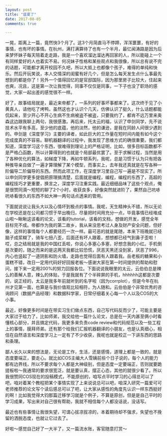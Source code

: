 ```yaml
---
layout: post
title: "盛夏了"
date: 2017-08-05
comments: true

---
```


一晃，距离上一篇，竟然快3个月了。这3个月简直马不停蹄，浑浑噩噩，有好的事情，也有坏的事情。在杭州，满打满算待了也有一个半月，最忆闻涛路是因为后来梦怀妹子每天陪着走走路，我是一个喜欢溜达溜达再回家的人，所以能碰上一个有同样爱好的人也着实不易。何况妹子性格和某些观点和我很像，所以总有说不完的话题，可能都才离开校园不久吧，所以大抵上也都像个孩子，难得的单纯和快乐。然后开玩笑说，本人交情深的闺蜜有好几个，但是怎么每天发生点什么事最先想到的都是你了！另外一个值得回忆的是官邸国际，因为那里房子比较大，住起来也爽，况且，这是第一次让我觉得，同事不仅仅是同事，一下子也没了职场的感觉，大家一起出差的感觉很不一样。

好了，故事结局就是，最近来帝都了，一系列的好事坏事都来了。这次终于见了小黄真人，请他吃了烤鸭，虽然这也才认识个几天，仿佛认识了挺久，什么话题都能侃起来，至少开心不开心生病不生病被盗不被盗，只要我约了，都肯不远万里来奥森这边跟我聊上两句，我很感激。再后来，托太云的福，认识了申剑同学，先不说技术水平有多高，至少他的底蕴，他的淡然，他的谦逊，是我在同龄人间很少遇到的。申剑是《深度学习》主要的译者，如此巨大的工作量在短时间内能有如今这个完成度真的不容易。聊机器翻译的过程中，我发现了思维方式的确很重要。我们都知道，深度学习这个东西，很难得到理论上的严格证明，比如，很多目标函数都不是严格凸函数，所以计算得到的也就是个局部最优罢了。至于求解过程，当然是用了各种优化的算法，如梯度下降，再如牛顿系列，我呢，总是习惯于认为只有把各种推导亲自做了一遍才算理解了某个模型，而事实上，去年我还真就是在写各种一阶偏导二阶偏导的东西。然而此项工作，在深度学习里自己写一遍是不现实了。所以申剑同学更多提倡把原理搞清楚，后面就是编程，编程，编程的东西了，高超的编程技巧才更重要，换言之，深度学习注重实践。最近细细品味了这些个观点，俺是很赞同滴～短短的聊了2个小时，收获良多，好像突然就进阶了，果然自己吭哧吭哧看很久的东西不如大神一两句话点透来的管用。

下面就说说让我头大以及心情坏到极点的事情。我呢，天生精神头不错，所以无论在学校还是在公司都习惯于早出晚归，尽量把时间用充分一点，毕竟事情已经堆成山啦～瞅瞅这该看的论文，该看的tutorial，该看的文档，想做的开发，感觉全年目标完不成。帝都作为我的第二故乡，我从来没思考过人身及财产安全问题，但好像，这样的事情每个人都要经历一次一样。最可恶的就是尾随，本来下班晚就已经脑子成浆糊了，骑车七扭八歪，后面还有坏人跟着，想想都已经气到鼻子歪啦！哎，总之结局就是我的中国红丢啦，你说心多塞心多塞，好想念我的小红。手机倒是次要的，随之而来的是这两天我都比较恐慌，厌恶天黑还没到家，厌恶了996，内心也竖起了一道阴影和防火墙，走路也觉得后面有人跟着我。岳老板的糖果和小蛋糕不错，改日一定用代码好好回报老板～感谢大家在第一时间提供的帮助和慰问，接下来一定用200%的努力回报各位。下面说说我眼里的太云，云伯伯总是辣么的善解人意，辣么的体贴，于是我就有了个半碎屏的手机，hhhhhh这都是次要的，说正经的，太云是我多年前就听到的名字啦（因为corrplot），但是今年在杭州才见第一面，也算是与我价值观比较相符，为人随和。云伯伯是个非常优秀的咨询顾问（数据产品经理）和数据科学家，日常仔细着关心每一个人以及COS的大小事。

最近，好像更多时间是在带实习生们做点东西，自己写代码反而少了，可能主要是大家过于给力了，比如师弟，我交给他一篇什么论文，总是在一天内甚至俩小时看懂核心部分，并且搞定代码，我更多来负责code review和代码规范以及一些工程上的事情，膜拜师弟。还有那个给我们汇报机器翻译的小朋友，也是认真细心，相信在自然语言和深度学习上一定有了不少收获，我呢也就是校正一下讲东西的思路和条理。

鄙人长久以来的想法是，无论是工作，生活，还是感情，道理上都是一致的，就是态度要端正，要走心。就比如COS主编大人雪姨前些个日子说的，每个人的能力都有边界线，所以不要求每个人都是大神级别，但是态度一定要端正，否则就要跪搓板啦～我通常的要求很宽泛，就是要认真，摆正心态，其他的就很少看了。所以我很赞同COS现在的投稿模式，不能原创的，咱写点平时学习的心得总可以了吧，咱对着某个教程把某个事情实现了上来说说总可以吧，咱深入研究一篇爱可可老师推荐的论文写个读后感总可以了吧，让大家从感性的角度先认识一样东西挺好的啊！比如我觉得大钧那篇迁移学习就是个例子，不算是原创，但是是自己平时的学习成果，写出来对自己很有帮助，我就不相信每个人都没话说，没话写。

最近也有些事情让我很失望，可谓心拔凉拔凉的，本着期待却不强求，失望也不挽留的洒脱态度，也就让它过去了。

好啦～感觉自己好了一大半了，又一篇流水账，客官随意打赏～